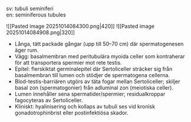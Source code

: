 sv: tubuli seminiferi  
en: seminiferous tubules

![[Pasted image 20251014084300.png|420]]
![[Pasted image 20251014084908.png|320]]

- Långa, tätt packade gångar (upp till 50–70 cm) där spermatogenesen äger rum.
- Vägg: basalmembran med peritubulära myoida celler som kontraherar för att transportera spermier mot rete testis.
- Epitel: flerskiktat germinalepitel där Sertoliceller sträcker sig från basalmembran till lumen och stödjer de spermatogena cellerna.
- Blod-testis-barriären utgörs av täta fogar mellan Sertoliceller; skiljer basal zon (spermatogonier) från adluminal zon (meiotiska celler).
- Lumen innehåller sena spermatider/spermier; residualkroppar fagocyteras av Sertoliceller.
- Kliniskt: hyalinisering och kollaps av tubuli ses vid kronisk gonadotrophinbrist eller postinfektiösa skador.
